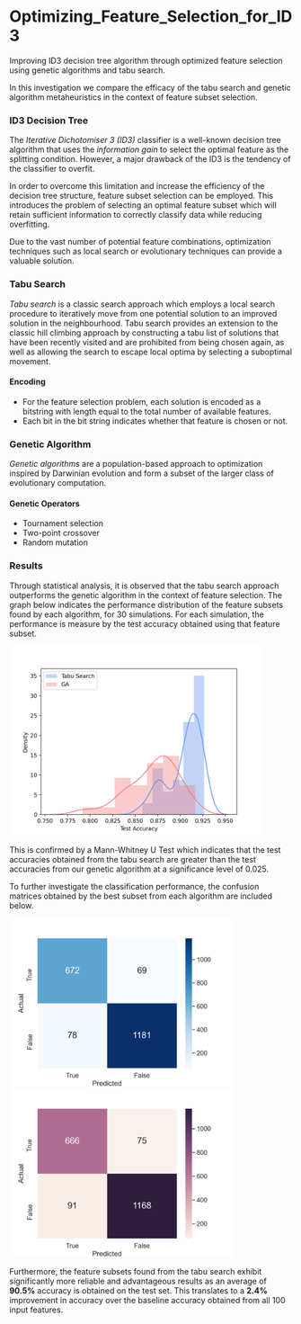 # Optimizing_Feature_Selection_for_ID3
Improving ID3 decision tree algorithm through optimized feature selection using genetic algorithms and tabu search.

In this investigation we compare the efficacy of the tabu search and genetic algorithm metaheuristics in the context of feature subset selection.



### ID3 Decision Tree

The *Iterative Dichotomiser 3 (ID3)* classifier is a well-known decision tree algorithm that uses the *information gain* to select the optimal feature as the splitting condition. However, a major drawback of the ID3 is the tendency of the classifier to overfit. 

In order to overcome this limitation and increase the efficiency of the decision tree structure, feature subset selection can be employed. This introduces
the problem of selecting an optimal feature subset which will retain sufficient information to correctly classify data while reducing overfitting. 

Due to the vast number of potential feature combinations, optimization techniques such as local search or evolutionary techniques can provide a valuable solution.



### Tabu Search

*Tabu search* is a classic search approach which employs a local search procedure to iteratively move from one potential solution to an improved solution in the neighbourhood. Tabu search provides an extension to the classic hill climbing approach by constructing a tabu list of solutions that have been recently visited and are prohibited from being chosen again, as well as allowing the search to escape local optima by selecting a suboptimal movement.

#### Encoding

- For the feature selection problem, each solution is encoded as a bitstring with length equal to the total number of available features. 
- Each bit in the bit string indicates whether that feature is chosen or not.




### Genetic Algorithm

*Genetic algorithms* are a population-based approach to optimization inspired by Darwinian evolution and form a subset of the larger class of evolutionary computation. 

#### Genetic Operators 

- Tournament selection
- Two-point crossover 
- Random mutation



### Results

Through statistical analysis, it is observed that the tabu search approach outperforms the genetic algorithm in the context of feature selection. The graph below indicates the performance distribution of the feature subsets found by each algorithm, for 30 simulations. For each simulation, the performance is measure by the test accuracy obtained using that feature subset.

<img src="ts_ga_performance_distribution.png" alt="performance distributions." width="450"/>

This is confirmed by a Mann-Whitney U Test which indicates that the test accuracies obtained from the tabu search are greater than the test accuracies from our genetic algorithm at a significance level of 0.025.

To further investigate the classification performance, the confusion matrices obtained by the best subset from each algorithm are included below.


<img src="tabu_confusion_matrix.png" alt="performance distributions." width="400"/>

<img src="ga_confusion_matrix.png" alt="performance distributions." width="400"/>


Furthermore, the feature subsets found from the tabu search exhibit significantly more reliable and advantageous results as an average of **90.5%** accuracy is obtained on the test set. This translates to a **2.4%** improvement in accuracy over the baseline accuracy obtained from all 100 input features.
